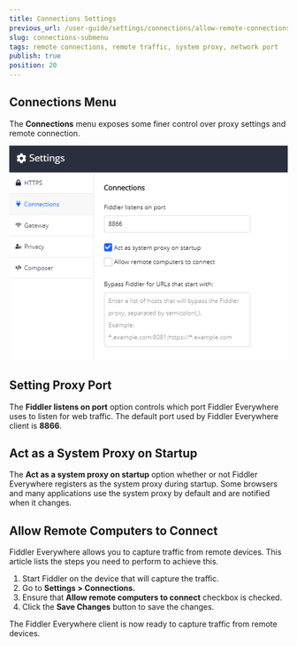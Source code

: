 ```yaml
---
title: Connections Settings
previous_url: /user-guide/settings/connections/allow-remote-connections
slug: connections-submenu
tags: remote connections, remote traffic, system proxy, network port
publish: true
position: 20
---
```


## Connections Menu

The __Connections__ menu exposes some finer control over proxy settings and remote connection. 

![Act as a system proxy on startup setting](../../images/settings/connections-act-as-proxy.png)

## Setting Proxy Port

The __Fiddler listens on port__ option controls which port Fiddler Everywhere uses to listen for web traffic. The default port used by Fiddler Everywhere client is **8866**.

## Act as a System Proxy on Startup

The __Act as a system proxy on startup__ option whether or not Fiddler Everywhere registers as the system proxy during startup. Some browsers and many applications use the system proxy by default and are notified when it changes.

## Allow Remote Computers to Connect

Fiddler Everywhere allows you to capture traffic from remote devices. This article lists the steps you need to perform to achieve this.

1. Start Fiddler on the device that will capture the traffic.
2. Go to __Settings > Connections.__
3. Ensure that __Allow remote computers to connect__ checkbox is checked.
4. Click the __Save Changes__ button to save the changes.

The Fiddler Everywhere client is now ready to capture traffic from remote devices.
